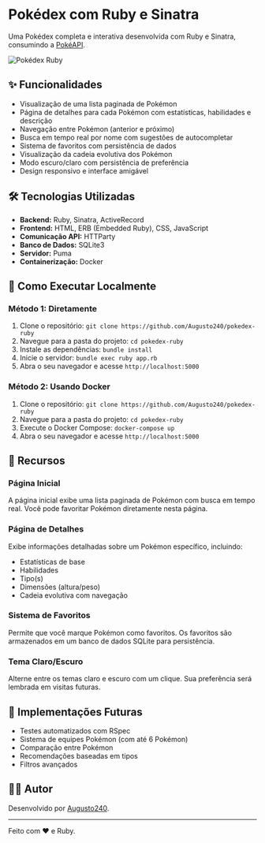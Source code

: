 # Pokédex com Ruby e Sinatra

Uma Pokédex completa e interativa desenvolvida com Ruby e Sinatra, consumindo a [PokéAPI](https://pokeapi.co/).

![Pokédex Ruby](https://user-images.githubusercontent.com/Augusto240/pokedex-ruby/main/screenshots/pokedex.png)

## ✨ Funcionalidades

- Visualização de uma lista paginada de Pokémon
- Página de detalhes para cada Pokémon com estatísticas, habilidades e descrição
- Navegação entre Pokémon (anterior e próximo)
- Busca em tempo real por nome com sugestões de autocompletar
- Sistema de favoritos com persistência de dados
- Visualização da cadeia evolutiva dos Pokémon
- Modo escuro/claro com persistência de preferência
- Design responsivo e interface amigável

## 🛠️ Tecnologias Utilizadas

- **Backend:** Ruby, Sinatra, ActiveRecord
- **Frontend:** HTML, ERB (Embedded Ruby), CSS, JavaScript
- **Comunicação API:** HTTParty
- **Banco de Dados:** SQLite3
- **Servidor:** Puma
- **Containerização:** Docker

## 🚀 Como Executar Localmente

### Método 1: Diretamente

1. Clone o repositório: `git clone https://github.com/Augusto240/pokedex-ruby`
2. Navegue para a pasta do projeto: `cd pokedex-ruby`
3. Instale as dependências: `bundle install`
4. Inicie o servidor: `bundle exec ruby app.rb`
5. Abra o seu navegador e acesse `http://localhost:5000`

### Método 2: Usando Docker

1. Clone o repositório: `git clone https://github.com/Augusto240/pokedex-ruby`
2. Navegue para a pasta do projeto: `cd pokedex-ruby`
3. Execute o Docker Compose: `docker-compose up`
4. Abra o seu navegador e acesse `http://localhost:5000`

## 🌟 Recursos

### Página Inicial
A página inicial exibe uma lista paginada de Pokémon com busca em tempo real. Você pode favoritar Pokémon diretamente nesta página.

### Página de Detalhes
Exibe informações detalhadas sobre um Pokémon específico, incluindo:
- Estatísticas de base
- Habilidades
- Tipo(s)
- Dimensões (altura/peso)
- Cadeia evolutiva com navegação

### Sistema de Favoritos
Permite que você marque Pokémon como favoritos. Os favoritos são armazenados em um banco de dados SQLite para persistência.

### Tema Claro/Escuro
Alterne entre os temas claro e escuro com um clique. Sua preferência será lembrada em visitas futuras.

## 🚧 Implementações Futuras

- Testes automatizados com RSpec
- Sistema de equipes Pokémon (com até 6 Pokémon)
- Comparação entre Pokémon
- Recomendações baseadas em tipos
- Filtros avançados


## 👨‍💻 Autor

Desenvolvido por [Augusto240](https://github.com/Augusto240).

---

Feito com ❤️ e Ruby.